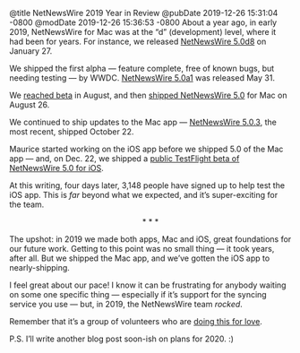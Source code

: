 @title NetNewsWire 2019 Year in Review
@pubDate 2019-12-26 15:31:04 -0800
@modDate 2019-12-26 15:36:53 -0800
About a year ago, in early 2019, NetNewsWire for Mac was at the “d” (development) level, where it had been for years. For instance, we released [NetNewsWire 5.0d8](https://nnw.ranchero.com/2019/01/27/netnewswire-d.html) on January 27.

We shipped the first alpha — feature complete, free of known bugs, but needing testing — by WWDC. [NetNewsWire 5.0a1](https://nnw.ranchero.com/2019/05/31/netnewswire-a.html) was released May 31.

We [reached beta](https://nnw.ranchero.com/2019/08/12/netnewswire-has-finally.html) in August, and then [shipped NetNewsWire 5.0](https://inessential.com/2019/08/26/netnewswire_5_0_now_available) for Mac on August 26.

We continued to ship updates to the Mac app — [NetNewsWire 5.0.3](https://nnw.ranchero.com/2019/10/22/netnewswire-for-mac.html), the most recent, shipped October 22.

Maurice started working on the iOS app before we shipped 5.0 of the Mac app — and, on Dec. 22, we shipped a [public TestFlight beta of NetNewsWire 5.0 for iOS](https://inessential.com/2019/12/22/netnewswire_5_for_ios_public_testflight).

At this writing, four days later, 3,148 people have signed up to help test the iOS app. This is *far* beyond what we expected, and it’s super-exciting for the team.

<p style="text-align:center">* * *</p>

The upshot: in 2019 we made both apps, Mac and iOS, great foundations for our future work. Getting to this point was no small thing — it took years, after all. But we shipped the Mac app, and we’ve gotten the iOS app to nearly-shipping.

I feel great about our pace! I know it can be frustrating for anybody waiting on some one specific thing — especially if it’s support for the syncing service you use — but, in 2019, the NetNewsWire team *rocked*.

Remember that it’s a group of volunteers who are [doing this for love](https://inessential.com/2015/06/30/love).

P.S. I’ll write another blog post soon-ish on plans for 2020. :)
